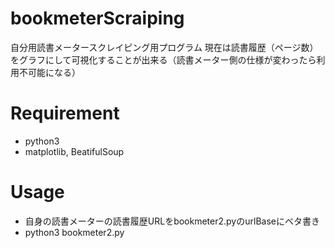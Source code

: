# bookmeterScraiping

自分用読書メータースクレイピング用プログラム
現在は読書履歴（ページ数）をグラフにして可視化することが出来る（読書メーター側の仕様が変わったら利用不可能になる）

# Requirement

* python3
* matplotlib, BeatifulSoup

# Usage

* 自身の読書メーターの読書履歴URLをbookmeter2.pyのurlBaseにベタ書き
* python3 bookmeter2.py
  

